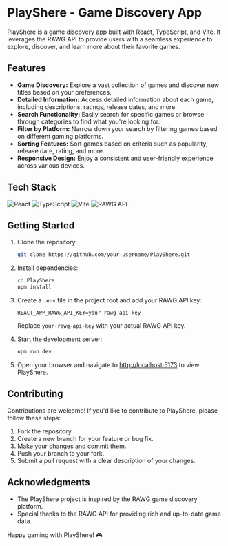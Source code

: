 # PlayShere - Game Discovery App

PlayShere is a game discovery app built with React, TypeScript, and Vite. It leverages the RAWG API to provide users with a seamless experience to explore, discover, and learn more about their favorite games.

## Features

- **Game Discovery:** Explore a vast collection of games and discover new titles based on your preferences.
- **Detailed Information:** Access detailed information about each game, including descriptions, ratings, release dates, and more.
- **Search Functionality:** Easily search for specific games or browse through categories to find what you're looking for.
- **Filter by Platform:** Narrow down your search by filtering games based on different gaming platforms.
- **Sorting Features:** Sort games based on criteria such as popularity, release date, rating, and more.
- **Responsive Design:** Enjoy a consistent and user-friendly experience across various devices.

## Tech Stack

![React](https://img.shields.io/badge/React-61DAFB?style=for-the-badge&logo=react&logoColor=white)
![TypeScript](https://img.shields.io/badge/TypeScript-3178C6?style=for-the-badge&logo=typescript&logoColor=white)
![Vite](https://img.shields.io/badge/Vite-646CFF?style=for-the-badge&logo=vite&logoColor=white)
![RAWG API](https://img.shields.io/badge/RAWG%20API-000000?style=for-the-badge&logo=data:image/png;base64,iVBORw0KGgoAAAANSUhEUgAAABAAAAAQCAYAAAAf8/9hAAABV0lEQVR42mJ8+ld+jY3OVg4OMeMXP6fwTOpojyZIjZIi0Y7AP1Nv4DfgdAsF9Rr4DrwG+wNwX9E3YTUCsfj/v//PxZjUYqOIMpECMIAWLCdCSjQTQyNAUQpDLSNL8QjLC3qMsRbJpNE0olziFgYGKyCslCyqqkpxXEVCizFLYRnSKgZUgBkSaiZaAGMyDCWIZTBJwEaETQT7FhgZAoyZJAAJgIfDjCSCGBcAAAAASUVORK5CYII=)

## Getting Started

1. Clone the repository:

    ```bash
    git clone https://github.com/your-username/PlayShere.git
    ```

2. Install dependencies:

    ```bash
    cd PlayShere
    npm install
    ```

3. Create a `.env` file in the project root and add your RAWG API key:

    ```env
    REACT_APP_RAWG_API_KEY=your-rawg-api-key
    ```

    Replace `your-rawg-api-key` with your actual RAWG API key.

4. Start the development server:

    ```bash
    npm run dev
    ```

5. Open your browser and navigate to [http://localhost:5173](http://localhost:5173) to view PlayShere.

## Contributing

Contributions are welcome! If you'd like to contribute to PlayShere, please follow these steps:

1. Fork the repository.
2. Create a new branch for your feature or bug fix.
3. Make your changes and commit them.
4. Push your branch to your fork.
5. Submit a pull request with a clear description of your changes.

## Acknowledgments

- The PlayShere project is inspired by the RAWG game discovery platform.
- Special thanks to the RAWG API for providing rich and up-to-date game data.

Happy gaming with PlayShere! 🎮
